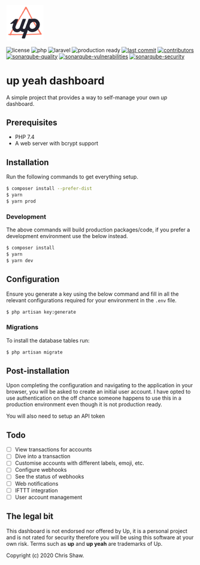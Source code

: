<p align="left"><img src="https://raw.githubusercontent.com/cshawaus/up-dashboard/master/public/images/up-yeah-logo.jpg?token=AAHWB5VMLLODM5BSMCYBWJK7FFNFI" width="100"></p>

![license][license]
![php][php]
![laravel][laravel]
![production ready][production-ready]
[![last commit][last-commit]][last-commit-url]
[![contributors][contributors]][contributors-url]
[![sonarqube-quality][sonarqube-quality]][sonarqube-quality-url]
[![sonarqube-vulnerabilities][sonarqube-vulnerabilities]][sonarqube-vulnerabilities-url]
[![sonarqube-security][sonarqube-security]][sonarqube-security-url]

# up yeah dashboard
A simple project that provides a way to self-manage your own _up_ dashboard.

## Prerequisites
- PHP 7.4
- A web server with bcrypt support

## Installation
Run the following commands to get everything setup.

```bash
$ composer install --prefer-dist
$ yarn
$ yarn prod
```

### Development
The above commands will build production packages/code, if you prefer a development environment use the below instead.

```bash
$ composer install
$ yarn
$ yarn dev
```

## Configuration
Ensure you generate a key using the below command and fill in all the relevant configurations required for your environment in the `.env` file.

```bash
$ php artisan key:generate
```

### Migrations
To install the database tables run:

```bash
$ php artisan migrate
```

## Post-installation
Upon completing the configuration and navigating to the application in your browser, you will be asked to create an initial user account. I have opted to use authentication on the off chance someone happens to use this in a production environment even though it is not production ready.

You will also need to setup an API token

## Todo
- [ ] View transactions for accounts
- [ ] Dive into a transaction
- [ ] Customise accounts with different labels, emoji, etc.
- [ ] Configure webhooks
- [ ] See the status of webhooks
- [ ] Web notifications
- [ ] IFTTT integration
- [ ] User account management

## The legal bit
This dashboard is not endorsed nor offered by Up, it is a personal project and is not rated for security therefore you will be using this software at your own risk. Terms such as **up** and **up yeah** are trademarks of Up.

Copyright (c) 2020 Chris Shaw.

[license]: https://img.shields.io/github/license/cshawaus/up-dashboard
[php]: https://img.shields.io/badge/php-%5E7.4-blue
[laravel]: https://img.shields.io/badge/laravel-7-ff2d20
[production-ready]: https://img.shields.io/badge/prod%20ready-NO-critical

[sonarqube-quality]: https://sonarcloud.io/api/project_badges/measure?project=cshawaus_up-dashboard&metric=alert_status
[sonarqube-quality-url]: https://sonarcloud.io/dashboard?id=cshawaus_up-dashboard

[sonarqube-vulnerabilities]: https://sonarcloud.io/api/project_badges/measure?project=cshawaus_up-dashboard&metric=vulnerabilities
[sonarqube-vulnerabilities-url]: https://sonarcloud.io/dashboard?id=cshawaus_up-dashboard

[sonarqube-security]: https://sonarcloud.io/api/project_badges/measure?project=cshawaus_up-dashboard&metric=security_rating
[sonarqube-security-url]: https://sonarcloud.io/dashboard?id=cshawaus_up-dashboard

[last-commit]: https://img.shields.io/github/last-commit/cshawaus/up-dashboard
[last-commit-url]: https://github.com/cshawaus/up-dashboard/commits

[contributors]: https://img.shields.io/github/contributors/cshawaus/up-dashboard.svg
[contributors-url]: https://github.com/cshawaus/up-dashboard/graphs/contributors
